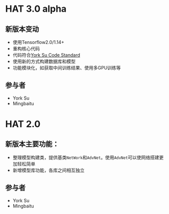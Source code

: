 # HAT 3.0 alpha

## 新版本变动

- 使用Tensorflow2.0/1.14+
- 重构核心代码
- 代码符合[York Su Code Standard](https://yorksu.cn/code/%E6%88%91%E7%9A%84Python%E4%BB%A3%E7%A0%81%E8%A7%84%E8%8C%83/)
- 使用新的方式构建数据库和模型
- 功能模块化，如获取中间训练结果、使用多GPU训练等

## 参与者

- York Su
- Mingbaitu


# HAT 2.0

## 新版本主要功能：

- 整理模型构建类，提供基类`NetWork`和`AdvNet`。使用`AdvNet`可以使网络搭建更加轻松简单
- 新增模型库功能，各库之间相互独立

## 参与者

- York Su
- Mingbaitu

